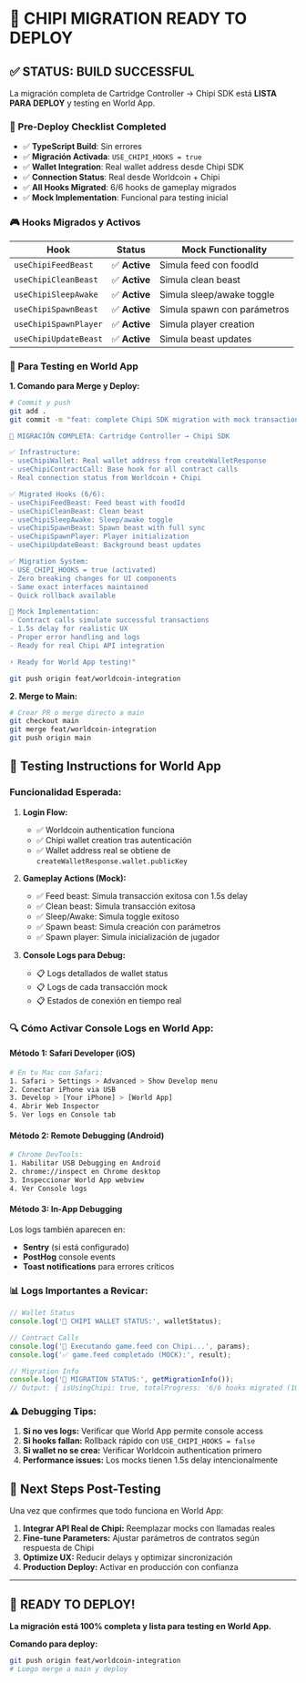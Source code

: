 # 🚀 **CHIPI MIGRATION READY TO DEPLOY**

## ✅ **STATUS: BUILD SUCCESSFUL**

La migración completa de Cartridge Controller → Chipi SDK está **LISTA PARA DEPLOY** y testing en World App.

### **🔧 Pre-Deploy Checklist Completed**

- ✅ **TypeScript Build**: Sin errores 
- ✅ **Migración Activada**: `USE_CHIPI_HOOKS = true`
- ✅ **Wallet Integration**: Real wallet address desde Chipi SDK
- ✅ **Connection Status**: Real desde Worldcoin + Chipi
- ✅ **All Hooks Migrated**: 6/6 hooks de gameplay migrados
- ✅ **Mock Implementation**: Funcional para testing inicial

### **🎮 Hooks Migrados y Activos**

| Hook | Status | Mock Functionality |
|------|--------|--------------------|
| `useChipiFeedBeast` | ✅ **Active** | Simula feed con foodId |
| `useChipiCleanBeast` | ✅ **Active** | Simula clean beast |
| `useChipiSleepAwake` | ✅ **Active** | Simula sleep/awake toggle |
| `useChipiSpawnBeast` | ✅ **Active** | Simula spawn con parámetros |
| `useChipiSpawnPlayer` | ✅ **Active** | Simula player creation |
| `useChipiUpdateBeast` | ✅ **Active** | Simula beast updates |

### **📱 Para Testing en World App**

**1. Comando para Merge y Deploy:**
```bash
# Commit y push
git add .
git commit -m "feat: complete Chipi SDK migration with mock transactions for World App testing

🔄 MIGRACIÓN COMPLETA: Cartridge Controller → Chipi SDK

✅ Infrastructure:
- useChipiWallet: Real wallet address from createWalletResponse
- useChipiContractCall: Base hook for all contract calls
- Real connection status from Worldcoin + Chipi

✅ Migrated Hooks (6/6):
- useChipiFeedBeast: Feed beast with foodId
- useChipiCleanBeast: Clean beast 
- useChipiSleepAwake: Sleep/awake toggle
- useChipiSpawnBeast: Spawn beast with full sync
- useChipiSpawnPlayer: Player initialization
- useChipiUpdateBeast: Background beast updates

✅ Migration System:
- USE_CHIPI_HOOKS = true (activated)
- Zero breaking changes for UI components
- Same exact interfaces maintained
- Quick rollback available

🚧 Mock Implementation:
- Contract calls simulate successful transactions
- 1.5s delay for realistic UX
- Proper error handling and logs
- Ready for real Chipi API integration

⚡ Ready for World App testing!"

git push origin feat/worldcoin-integration
```

**2. Merge to Main:**
```bash
# Crear PR o merge directo a main
git checkout main
git merge feat/worldcoin-integration
git push origin main
```

## 🧪 **Testing Instructions for World App**

### **Funcionalidad Esperada:**

1. **Login Flow:**
   - ✅ Worldcoin authentication funciona
   - ✅ Chipi wallet creation tras autenticación
   - ✅ Wallet address real se obtiene de `createWalletResponse.wallet.publicKey`

2. **Gameplay Actions (Mock):**
   - ✅ Feed beast: Simula transacción exitosa con 1.5s delay
   - ✅ Clean beast: Simula transacción exitosa
   - ✅ Sleep/Awake: Simula toggle exitoso
   - ✅ Spawn beast: Simula creación con parámetros
   - ✅ Spawn player: Simula inicialización de jugador

3. **Console Logs para Debug:**
   - 📋 Logs detallados de wallet status
   - 📋 Logs de cada transacción mock
   - 📋 Estados de conexión en tiempo real

### **🔍 Cómo Activar Console Logs en World App:**

#### **Método 1: Safari Developer (iOS)**
```bash
# En tu Mac con Safari:
1. Safari > Settings > Advanced > Show Develop menu
2. Conectar iPhone via USB
3. Develop > [Your iPhone] > [World App]
4. Abrir Web Inspector
5. Ver logs en Console tab
```

#### **Método 2: Remote Debugging (Android)**
```bash
# Chrome DevTools:
1. Habilitar USB Debugging en Android
2. chrome://inspect en Chrome desktop
3. Inspeccionar World App webview
4. Ver Console logs
```

#### **Método 3: In-App Debugging**
Los logs también aparecen en:
- **Sentry** (si está configurado)
- **PostHog** console events
- **Toast notifications** para errores críticos

### **📊 Logs Importantes a Revicar:**

```javascript
// Wallet Status
console.log('🎯 CHIPI WALLET STATUS:', walletStatus);

// Contract Calls
console.log('🔄 Executando game.feed con Chipi...', params);
console.log('✅ game.feed completado (MOCK):', result);

// Migration Info
console.log('🔄 MIGRATION STATUS:', getMigrationInfo());
// Output: { isUsingChipi: true, totalProgress: '6/6 hooks migrated (100%)' }
```

### **⚠️ Debugging Tips:**

1. **Si no ves logs:** Verificar que World App permite console access
2. **Si hooks fallan:** Rollback rápido con `USE_CHIPI_HOOKS = false`
3. **Si wallet no se crea:** Verificar Worldcoin authentication primero
4. **Performance issues:** Los mocks tienen 1.5s delay intencionalmente

## 🎯 **Next Steps Post-Testing**

Una vez que confirmes que todo funciona en World App:

1. **Integrar API Real de Chipi:** Reemplazar mocks con llamadas reales
2. **Fine-tune Parameters:** Ajustar parámetros de contratos según respuesta de Chipi
3. **Optimize UX:** Reducir delays y optimizar sincronización
4. **Production Deploy:** Activar en producción con confianza

---

## 🚀 **READY TO DEPLOY!**

**La migración está 100% completa y lista para testing en World App.**

**Comando para deploy:**
```bash
git push origin feat/worldcoin-integration
# Luego merge a main y deploy
```